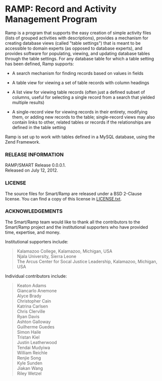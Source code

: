 # RAMP: Record and Activity Management Program #

Ramp is a program that supports the easy creation of simple
activity files (lists of grouped activities with descriptions),
provides a mechanism for creating database views (called "table
settings") that is meant to be accessible to domain experts (as
opposed to database experts), and provides software for populating,
viewing, and updating database tables through the table settings.
For any database table for which a table setting has been
defined, Ramp supports:

 * A search mechanism for finding records based on values in
 fields

 * A table view for viewing a set of table records with column
 headings

 * A list view for viewing table records (often just a defined
   subset of columns, useful for selecting a single record from
   a search that yielded multiple results)

 * A single-record view for viewing records in their entirety,
   modifying them, or adding new records to the table; single-record
   views may also contain links to other, related tables or
   records if the relationships are defined in the table
   setting

Ramp is set up to work with tables defined in a MySQL database,
using the Zend Framework.

### RELEASE INFORMATION ###
RAMP/SMART Release 0.0.0.1.  
Released on July 12, 2012.


### LICENSE ###

The source files for Smart/Ramp are released under a BSD 2-Clause license.
You can find a copy of this license in <a href="/LICENSE.txt">LICENSE.txt</a>.


### ACKNOWLEDGEMENTS ###

The Smart/Ramp team would like to thank all the contributors to the
Smart/Ramp project and the institutional supporters who have provided
time, expertise, and money.

Institutional supporters include:

>   Kalamazoo College, Kalamazoo, Michigan, USA  
>   Njala University, Sierra Leone  
>   The Arcus Center for Socal Justice Leadership, Kalamazoo, Michigan, USA  

Individual contributors include:

>   Keaton Adams  
>   Giancarlo Anemone  
>   Alyce Brady  
>   Christopher Cain  
>   Katrina Carlsen  
>   Chris Clerville  
>   Ryan Davis  
>   Ashton Galloway  
>   Guilherme Guedes  
>   Simon Haile  
>   Tristan Kiel  
>   Justin Leatherwood  
>   Tendai Mudyiwa  
>   William Reichle  
>   Renjie Song  
>   Kyle Sunden  
>   Jiakan Wang  
>   Riley Wetzel  
